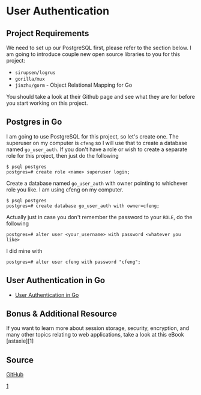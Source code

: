 # User Authentication

## Project Requirements

We need to set up our PostgreSQL first, please refer to the section below. I am going to introduce
couple new open source libraries to you for this project:

* `sirupsen/logrus`
* `gorilla/mux`
* `jinzhu/gorm` -  Object Relational Mapping for Go

You should take a look at their Github page and see what they are for before you start working on
this project.

## Postgres in Go

I am going to use PostgreSQL for this project, so let's create one. The superuser on my computer is
`cfeng` so I will use that to create a database named `go_user_auth`. If you don't have a role or
wish to create a separate role for this project, then just do the following

    $ psql postgres
    postgres=# create role <name> superuser login;

Create a database named `go_user_auth` with owner pointing to whichever role you like. I am using
cfeng on my computer.

    $ psql postgres
    postgres=# create database go_user_auth with owner=cfeng;

Actually just in case you don't remember the password to your `ROLE`, do the following

    postgres=# alter user <your_username> with password <whatever you like>

I did mine with

    postgres=# alter user cfeng with password "cfeng";

## User Authentication in Go

* [User Authentication in Go](https://www.youtube.com/channel/UCoKwJSadNdeJkpfBpI-f5Ow)

## Bonus & Additional Resource

If you want to learn more about session storage, security, encryption, and many other topics
relating to web applications, take a look at this eBook [astaxie][1]

## Source

[GitHub](https://github.com/calvinfeng/go-academy/tree/master/userauth)

[1](https://astaxie.gitbooks.io/build-web-application-with-golang/content/en/)
